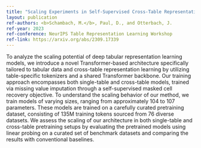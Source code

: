 ```yaml
---
title: "Scaling Experiments in Self-Supervised Cross-Table Representation Learning"
layout: publication
ref-authors: <b>Schambach, M.</b>, Paul, D., and Otterbach, J.
ref-year: 2023
ref-conference: NeurIPS Table Representation Learning Workshop
ref-link: https://arxiv.org/abs/2309.17339
---
```


To analyze the scaling potential of deep tabular representation learning models, we introduce a novel Transformer-based architecture specifically tailored to tabular data and cross-table representation learning by utilizing table-specific tokenizers and a shared Transformer backbone. Our training approach encompasses both single-table and cross-table models, trained via missing value imputation through a self-supervised masked cell recovery objective. To understand the scaling behavior of our method, we train models of varying sizes, ranging from approximately 104 to 107 parameters. These models are trained on a carefully curated pretraining dataset, consisting of 135M training tokens sourced from 76 diverse datasets. We assess the scaling of our architecture in both single-table and cross-table pretraining setups by evaluating the pretrained models using linear probing on a curated set of benchmark datasets and comparing the results with conventional baselines.

